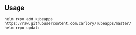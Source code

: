 ## Usage

```shell
helm repo add kubeapps https://raw.githubusercontent.com/carlory/kubeapps/master/
helm repo update
```
